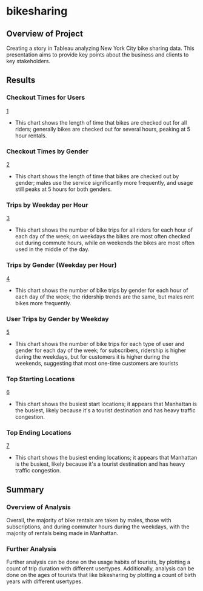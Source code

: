 # bikesharing

## Overview of Project
Creating a story in Tableau analyzing New York City bike sharing data. This presentation aims to provide key points about the business and clients to key stakeholders.

## Results

### Checkout Times for Users

[1](https://public.tableau.com/shared/M4HYN5GXW?:display_count=y&:origin=viz_share_link)

* This chart shows the length of time that bikes are checked out for all riders; generally bikes are checked out for several hours, peaking at 5 hour rentals.

### Checkout Times by Gender

[2](https://public.tableau.com/shared/54ZJST8QW?:display_count=y&:origin=viz_share_link)

* This chart shows the length of time that bikes are checked out by gender; males use the service significantly more frequently, and usage still peaks at 5 hours for both genders.

### Trips by Weekday per Hour

[3](https://public.tableau.com/shared/ZMD873RQZ?:display_count=y&:origin=viz_share_link)

* This chart shows the number of bike trips for all riders for each hour of each day of the week; on weekdays the bikes are most often checked out during commute hours, while on weekends the bikes are most often used in the middle of the day.

### Trips by Gender (Weekday per Hour)

[4](https://public.tableau.com/shared/7JMHF9NBZ?:display_count=y&:origin=viz_share_link)

* This chart shows the number of bike trips by gender for each hour of each day of the week; the ridership trends are the same, but males rent bikes more frequently.

### User Trips by Gender by Weekday

[5](https://public.tableau.com/shared/M3D2MYWFJ?:display_count=y&:origin=viz_share_link)

* This chart shows the number of bike trips for each type of user and gender for each day of the week; for subscribers, ridership is higher during the weekdays, but for customers it is higher during the weekends, suggesting that most one-time customers are tourists

### Top Starting Locations

[6](https://public.tableau.com/shared/HG257PNHR?:display_count=y&:origin=viz_share_link)

* This chart shows the busiest start locations; it appears that Manhattan is the busiest, likely because it's a tourist destination and has heavy traffic congestion.

### Top Ending Locations

[7](https://public.tableau.com/shared/9CJBH5RBS?:display_count=y&:origin=viz_share_link)

* This chart shows the busiest ending locations; it appears that Manhattan is the busiest, likely because it's a tourist destination and has heavy traffic congestion.

## Summary

### Overview of Analysis
Overall, the majority of bike rentals are taken by males, those with subscriptions, and during commuter hours during the weekdays, with the majority of rentals being made in Manhattan.

### Further Analysis
Further analysis can be done on the usage habits of tourists, by plotting a count of trip duration with different usertypes. Additionally, analysis can be done on the ages of tourists that like bikesharing by plotting a count of birth years with different usertypes.